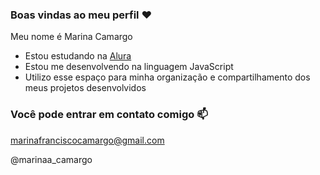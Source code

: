 ### Boas vindas ao meu perfil ❤️

Meu nome é Marina Camargo

- Estou estudando na [Alura](https://www.alura.com.br)
- Estou me desenvolvendo na linguagem JavaScript
- Utilizo esse espaço para minha organização e compartilhamento dos meus projetos desenvolvidos

### Você pode entrar em contato comigo 📫

marinafranciscocamargo@gmail.com

@marinaa_camargo

